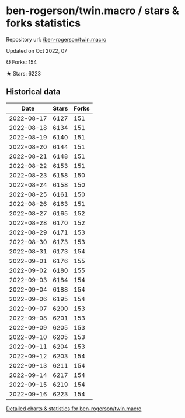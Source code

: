 # ben-rogerson/twin.macro / stars & forks statistics

Repository url: [/ben-rogerson/twin.macro](https://github.com/ben-rogerson/twin.macro)

Updated on Oct 2022, 07

☋ Forks: 154

★ Stars: 6223

## Historical data
| Date | Stars | Forks |
|------|-------|-------|
| 2022-08-17 | 6127 | 151 | 
| 2022-08-18 | 6134 | 151 | 
| 2022-08-19 | 6140 | 151 | 
| 2022-08-20 | 6144 | 151 | 
| 2022-08-21 | 6148 | 151 | 
| 2022-08-22 | 6153 | 151 | 
| 2022-08-23 | 6158 | 150 | 
| 2022-08-24 | 6158 | 150 | 
| 2022-08-25 | 6161 | 150 | 
| 2022-08-26 | 6163 | 151 | 
| 2022-08-27 | 6165 | 152 | 
| 2022-08-28 | 6170 | 152 | 
| 2022-08-29 | 6171 | 153 | 
| 2022-08-30 | 6173 | 153 | 
| 2022-08-31 | 6173 | 154 | 
| 2022-09-01 | 6176 | 155 | 
| 2022-09-02 | 6180 | 155 | 
| 2022-09-03 | 6184 | 154 | 
| 2022-09-04 | 6188 | 154 | 
| 2022-09-06 | 6195 | 154 | 
| 2022-09-07 | 6200 | 153 | 
| 2022-09-08 | 6201 | 153 | 
| 2022-09-09 | 6205 | 153 | 
| 2022-09-10 | 6205 | 153 | 
| 2022-09-11 | 6204 | 153 | 
| 2022-09-12 | 6203 | 154 | 
| 2022-09-13 | 6211 | 154 | 
| 2022-09-14 | 6217 | 154 | 
| 2022-09-15 | 6219 | 154 | 
| 2022-09-16 | 6223 | 154 | 


[Detailed charts & statistics for ben-rogerson/twin.macro](https://reviewgithub.com/rep/ben-rogerson/twin.macro)
